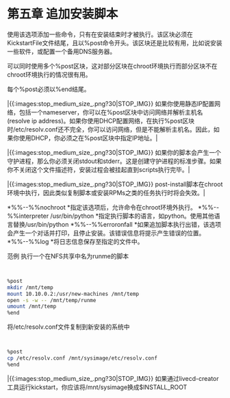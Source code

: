# 第五章 追加安装脚本 


使用该选项添加一些命令，只有在安装结束时才被执行。该区块必须在KickstartFile文件结尾，且以%post命令开头。该区块还是比较有用，比如说安装一些软件，或配置一个备用DNS服务器。

可以同时使用多个%post区块，这对部分区块在chroot环境执行而部分区块不在chroot环境执行的情况很有用。

每个%post必须以%end结尾。

|{{:images:stop_medium_size_.png?30|STOP_IMG}} 如果你使用静态IP配置网络，包括一个nameserver，你可以在%post区块中访问网络并解析主机名(resolve ip address)。如果你使用DHCP配置网络，在执行%post区块时/etc/resolv.conf还不完全，你可以访问网络，但是不能解析主机名。因此，如果你使用DHCP，你必须之在%post区块中指定IP地址。|

|{{:images:stop_medium_size_.png?30|STOP_IMG}} 如果你的脚本会产生一个守护进程，那么你必须关闭stdout和stderr。这是创建守护进程的标准步骤。如果你不关闭这个文件描述符，安装过程会被挂起直到scripts执行完毕。|

|{{:images:stop_medium_size_.png?30|STOP_IMG}} post-install脚本在chroot环境中执行，因此类似复制脚本或安装RPMs之类的任务执行时将会失效。|

  *%%--%%nochroot
    *指定该选项后，允许命令在chroot环境外执行。
  *%%--%%interpreter /usr/bin/python
    *指定执行脚本的语言，如python。使用其他语言替换/usr/bin/python
  *%%--%%erroronfall
    *如果追加脚本执行出错，该选项会产生一个对话并打印，且停止安装。该错误信息将提示产生错误的位置。
  *%%--%%log
    *将日志信息保存至指定的文件中。

范例
执行一个在NFS共享中名为runme的脚本


```bash


%post
mkdir /mnt/temp
mount 10.10.0.2:/usr/new-machines /mnt/temp
open -s -w -- /mnt/temp/runme
umount /mnt/temp
%end


```



将/etc/resolv.conf文件复制到新安装的系统中


```bash


%post
cp /etc/resolv.conf /mnt/sysimage/etc/resolv.conf
%end


```



|{{:images:stop_medium_size_.png?30|STOP_IMG}} 如果通过livecd-creator工具运行kickstart，你应该将/mnt/sysimage换成$INSTALL_ROOT

